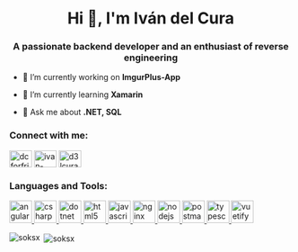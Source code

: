 <h1 align="center">Hi 👋, I'm Iván del Cura</h1>
<h3 align="center">A passionate backend developer and an enthusiast of reverse engineering</h3>

- 🔭 I’m currently working on **ImgurPlus-App**

- 🌱 I’m currently learning **Xamarin**

- 💬 Ask me about **.NET, SQL**

<h3 align="left">Connect with me:</h3>
<p align="left">
<a href="https://twitter.com/dcforfriends" target="blank"><img align="center" src="https://cdn.jsdelivr.net/npm/simple-icons@3.0.1/icons/twitter.svg" alt="dcforfriends" height="30" width="40" /></a>
<a href="https://linkedin.com/in/ivan-delcura" target="blank"><img align="center" src="https://cdn.jsdelivr.net/npm/simple-icons@3.0.1/icons/linkedin.svg" alt="ivan-delcura" height="30" width="40" /></a>
<a href="https://instagram.com/d3lcura" target="blank"><img align="center" src="https://cdn.jsdelivr.net/npm/simple-icons@3.0.1/icons/instagram.svg" alt="d3lcura" height="30" width="40" /></a>
</p>

<h3 align="left">Languages and Tools:</h3>
<p align="left"> <a href="https://angular.io" target="_blank"> <img src="https://devicons.github.io/devicon/devicon.git/icons/angularjs/angularjs-original.svg" alt="angularjs" width="40" height="40"/> </a> <a href="https://www.w3schools.com/cs/" target="_blank"> <img src="https://devicons.github.io/devicon/devicon.git/icons/csharp/csharp-original.svg" alt="csharp" width="40" height="40"/> </a> <a href="https://dotnet.microsoft.com/" target="_blank"> <img src="https://devicons.github.io/devicon/devicon.git/icons/dot-net/dot-net-original-wordmark.svg" alt="dotnet" width="40" height="40"/> </a> <a href="https://www.w3.org/html/" target="_blank"> <img src="https://devicons.github.io/devicon/devicon.git/icons/html5/html5-original-wordmark.svg" alt="html5" width="40" height="40"/> </a> <a href="https://developer.mozilla.org/en-US/docs/Web/JavaScript" target="_blank"> <img src="https://devicons.github.io/devicon/devicon.git/icons/javascript/javascript-original.svg" alt="javascript" width="40" height="40"/> </a> <a href="https://www.nginx.com" target="_blank"> <img src="https://devicons.github.io/devicon/devicon.git/icons/nginx/nginx-original.svg" alt="nginx" width="40" height="40"/> </a> <a href="https://nodejs.org" target="_blank"> <img src="https://devicons.github.io/devicon/devicon.git/icons/nodejs/nodejs-original-wordmark.svg" alt="nodejs" width="40" height="40"/> </a> <a href="https://postman.com" target="_blank"> <img src="https://www.vectorlogo.zone/logos/getpostman/getpostman-icon.svg" alt="postman" width="40" height="40"/> </a> <a href="https://www.typescriptlang.org/" target="_blank"> <img src="https://devicons.github.io/devicon/devicon.git/icons/typescript/typescript-original.svg" alt="typescript" width="40" height="40"/> </a> <a href="https://vuetifyjs.com/en/" target="_blank"> <img src="https://bestofjs.org/logos/vuetify.svg" alt="vuetify" width="40" height="40"/> </a> </p>

<p><img align="left" src="https://github-readme-stats.vercel.app/api/top-langs?username=soksx&show_icons=true&theme=dark&locale=en&layout=compact" alt="soksx" /></p>

<p>&nbsp;<img align="center" src="https://github-readme-stats.vercel.app/api?username=soksx&show_icons=true&theme=dark&locale=en" alt="soksx" /></p>
